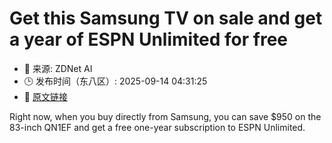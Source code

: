 # Get this Samsung TV on sale and get a year of ESPN Unlimited for free
- 📅 来源: ZDNet AI
- 🕒 发布时间（东八区）: 2025-09-14 04:31:25
- 🔗 [原文链接](https://www.zdnet.com/article/get-this-samsung-tv-on-sale-and-get-a-year-of-espn-unlimited-for-free/)

Right now, when you buy directly from Samsung, you can save $950 on the 83-inch QN1EF and get a free one-year subscription to ESPN Unlimited.
